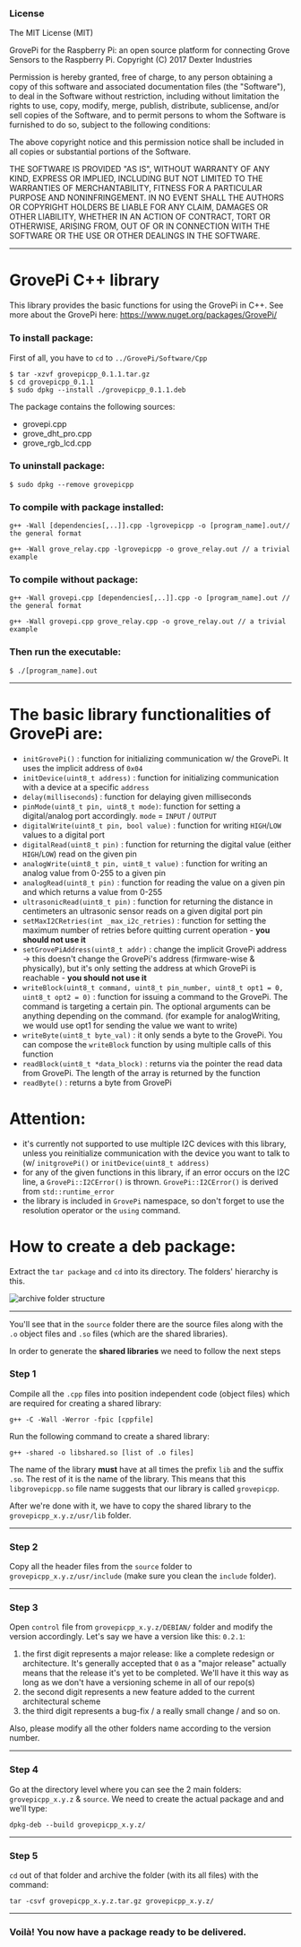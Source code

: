 


### License

The MIT License (MIT)

GrovePi for the Raspberry Pi: an open source platform for connecting Grove Sensors to the Raspberry Pi.
Copyright (C) 2017  Dexter Industries

Permission is hereby granted, free of charge, to any person obtaining a copy
of this software and associated documentation files (the "Software"), to deal
in the Software without restriction, including without limitation the rights
to use, copy, modify, merge, publish, distribute, sublicense, and/or sell
copies of the Software, and to permit persons to whom the Software is
furnished to do so, subject to the following conditions:

The above copyright notice and this permission notice shall be included in
all copies or substantial portions of the Software.

THE SOFTWARE IS PROVIDED "AS IS", WITHOUT WARRANTY OF ANY KIND, EXPRESS OR
IMPLIED, INCLUDING BUT NOT LIMITED TO THE WARRANTIES OF MERCHANTABILITY,
FITNESS FOR A PARTICULAR PURPOSE AND NONINFRINGEMENT. IN NO EVENT SHALL THE
AUTHORS OR COPYRIGHT HOLDERS BE LIABLE FOR ANY CLAIM, DAMAGES OR OTHER
LIABILITY, WHETHER IN AN ACTION OF CONTRACT, TORT OR OTHERWISE, ARISING FROM,
OUT OF OR IN CONNECTION WITH THE SOFTWARE OR THE USE OR OTHER DEALINGS IN
THE SOFTWARE.

---
# GrovePi C++ library

This library provides the basic functions for using the GrovePi in C++.
See more about the GrovePi here:  https://www.nuget.org/packages/GrovePi/

### To install package:
First of all, you have to `cd` to `../GrovePi/Software/Cpp`
```
$ tar -xzvf grovepicpp_0.1.1.tar.gz
$ cd grovepicpp_0.1.1
$ sudo dpkg --install ./grovepicpp_0.1.1.deb
```

The package contains the following sources:
* grovepi.cpp
* grove_dht_pro.cpp
* grove_rgb_lcd.cpp

### To uninstall package:
```
$ sudo dpkg --remove grovepicpp
```

### To compile with package installed:
```
g++ -Wall [dependencies[,..]].cpp -lgrovepicpp -o [program_name].out// the general format
```
```
g++ -Wall grove_relay.cpp -lgrovepicpp -o grove_relay.out // a trivial example
```

### To compile without package:
```
g++ -Wall grovepi.cpp [dependencies[,..]].cpp -o [program_name].out // the general format
```
```
g++ -Wall grovepi.cpp grove_relay.cpp -o grove_relay.out // a trivial example
```

### Then run the executable:
```
$ ./[program_name].out
```
---
# The basic library functionalities of GrovePi are:
* `initGrovePi()` : function for initializing communication w/ the GrovePi. It uses the implicit address of `0x04`
* `initDevice(uint8_t address)` : function for initializing communication with a device at a specific `address`
* `delay(milliseconds`) : function for delaying given milliseconds
* `pinMode(uint8_t pin, uint8_t mode)`: function for setting a digital/analog port accordingly. `mode` = `INPUT` / `OUTPUT`
* `digitalWrite(uint8_t pin, bool value)` : function for writing `HIGH`/`LOW` values to a digital port
* `digitalRead(uint8_t pin)` : function for returning the digital value (either `HIGH`/`LOW`) read on the given pin
* `analogWrite(uint8_t pin, uint8_t value)` : function for writing an analog value from 0-255 to a given pin
* `analogRead(uint8_t pin)` : function for reading the value on a given pin and which returns a value from 0-255
* `ultrasonicRead(uint8_t pin)` : function for returning the distance in centimeters an ultrasonic sensor reads on a given digital port pin
* `setMaxI2CRetries(int _max_i2c_retries)` : function for setting the maximum number of retries before quitting current operation - **you should not use it**
* `setGrovePiAddress(uint8_t addr)` : change the implicit GrovePi address -> this doesn't change the GrovePi's address (firmware-wise & physically), but it's only setting the address at which GrovePi is reachable - **you should not use it**
* `writeBlock(uint8_t command, uint8_t pin_number, uint8_t opt1 = 0, uint8_t opt2 = 0)` : function for issuing a command to the GrovePi. The command is targeting a certain pin. The optional arguments can be anything depending on the command. (for example for analogWriting, we would use opt1 for sending the value we want to write)
* `writeByte(uint8_t byte_val)` : it only sends a byte to the GrovePi. You can compose the `writeBlock` function by using multiple calls of this function
* `readBlock(uint8_t *data_block)` : returns via the pointer the read data from GrovePi. The length of the array is returned by the function
* `readByte()` : returns a byte from GrovePi

# Attention:
* it's currently not supported to use multiple I2C devices with this library, unless you reinitialize communication with the device you want to talk to (w/ `initgrovePi()` or `initDevice(uint8_t address)`
* for any of the given functions in this library, if an error occurs on the I2C line, a `GrovePi::I2CError()` is thrown. `GrovePi::I2CError()` is derived from `std::runtime_error`
* the library is included in `GrovePi` namespace, so don't forget to use the resolution operator or the `using` command.


# How to create a deb package:

Extract the `tar package` and `cd` into its directory. The folders' hierarchy is this.


![archive folder structure](tar_archive.PNG)


----------


You'll see that in the `source` folder there are the source files along with the `.o` object files and `.so` files (which are the shared libraries).

In order to generate the **shared libraries** we need to follow the next steps
### **Step 1**
 Compile all the `.cpp`  files into position independent code (object files) which are required for creating a shared library:

    g++ -C -Wall -Werror -fpic [cppfile]
Run the following command to create a shared library:

    g++ -shared -o libshared.so [list of .o files]
The name of the library **must** have at all times the prefix `lib` and the suffix `.so`. The rest of it is the name of the library. This means that this `libgrovepicpp.so`  file name suggests that our library is called `grovepicpp`.

After we're done with it, we have to copy the shared library to the `grovepicpp_x.y.z/usr/lib` folder.


----------


### **Step 2**
Copy all the header files from the `source` folder to `grovepicpp_x.y.z/usr/include` (make sure you clean the `include` folder).


----------


### **Step 3**
Open `control` file from `grovepicpp_x.y.z/DEBIAN/` folder and modify the version accordingly.
Let's say we have a version like this: `0.2.1`:

 1. the first digit represents a major release: like a complete redesign or architecture. It's generally accepted that `0` as a "major release" actually means that the release it's yet to be completed. We'll have it this way as long as we don't have a versioning scheme in all of our repo(s)
 2. the second digit represents a new feature added to the current architectural scheme
 3. the third digit represents a bug-fix / a really small change / and so on.

Also, please modify all the other folders name according to the version number.


----------


### **Step 4**
Go at the directory level where you can see the 2 main folders: `grovepicpp_x.y.z` & `source`.
We need to create the actual package and and we'll type:

    dpkg-deb --build grovepicpp_x.y.z/



----------


### **Step 5**

`cd` out of that folder and archive the folder (with its all files) with the command:

    tar -csvf grovepicpp_x.y.z.tar.gz grovepicpp_x.y.z/




----------


### Voilà! You now have a package ready to be delivered.
